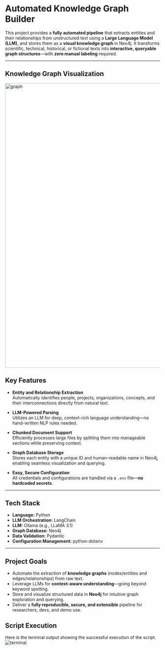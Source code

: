 #  Automated Knowledge Graph Builder

This project provides a **fully automated pipeline** that extracts entities and their relationships from unstructured text using a **Large Language Model (LLM)**, and stores them as a **visual knowledge graph** in Neo4j. It transforms scientific, technical, historical, or fictional texts into **interactive, queryable graph structures**—with **zero manual labeling** required.

---
## Knowledge Graph Visualization
<img width="1878" height="922" alt="graph" src="https://github.com/user-attachments/assets/39ecc8b6-fed7-4ab2-a25e-51da3f0d05de" />


##  Key Features

- **Entity and Relationship Extraction**  
  Automatically identifies people, projects, organizations, concepts, and their interconnections directly from natural text.

- **LLM-Powered Parsing**  
  Utilizes an LLM for deep, context-rich language understanding—no hand-written NLP rules needed.

- **Chunked Document Support**  
  Efficiently processes large files by splitting them into manageable sections while preserving context.

- **Graph Database Storage**  
  Stores each entity with a unique ID and human-readable name in Neo4j, enabling seamless visualization and querying.

- **Easy, Secure Configuration**  
  All credentials and configurations are handled via a `.env` file—**no hardcoded secrets**.

---

##  Tech Stack

- **Language:** Python  
- **LLM Orchestration:** LangChain  
- **LLM:** Ollama (e.g., LLaMA 3.1)  
- **Graph Database:** Neo4j  
- **Data Validation:** Pydantic  
- **Configuration Management:** python-dotenv

---

##  Project Goals

-  Automate the extraction of **knowledge graphs** (nodes/entities and edges/relationships) from raw text.
-  Leverage LLMs for **context-aware understanding**—going beyond keyword spotting.
-  Store and visualize structured data in **Neo4j** for intuitive graph exploration and querying.
-  Deliver a **fully reproducible, secure, and extensible** pipeline for researchers, devs, and demo use.

## Script Execution

Here is the terminal output showing the successful execution of the script.
![terminal](https://github.com/user-attachments/assets/f18232de-05eb-4516-adb7-4e81ee23dc33)












